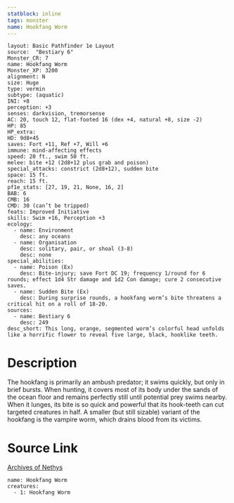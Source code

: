 ```yaml
---
statblock: inline
tags: monster
name: Hookfang Worm
---
```

```statblock
layout: Basic Pathfinder 1e Layout
source:  "Bestiary 6"
Monster_CR: 7
name: Hookfang Worm
Monster_XP: 3200
alignment: N
size: Huge
type: vermin
subtype: (aquatic)
INI: +8
perception: +3
senses: darkvision, tremorsense
AC: 20, touch 12, flat-footed 16 (dex +4, natural +8, size -2)
HP: 85
HP_extra: 
HD: 9d8+45
saves: Fort +11, Ref +7, Will +6
immune: mind-affecting effects
speed: 20 ft., swim 50 ft.
melee: bite +12 (2d8+12 plus grab and poison)
special_attacks: constrict (2d8+12), sudden bite
space: 15 ft.
reach: 15 ft.
pf1e_stats: [27, 19, 21, None, 16, 2]
BAB: 6
CMB: 16
CMD: 30 (can’t be tripped)
feats: Improved Initiative
skills: Swim +16, Perception +3
ecology:
  - name: Environment
    desc: any oceans
  - name: Organisation
    desc: solitary, pair, or shoal (3-8)
    desc: none
special_abilities:
  - name: Poison (Ex)
    desc: Bite-injury; save Fort DC 19; frequency 1/round for 6 rounds; effect 1d4 Str damage and 1d2 Con damage; cure 2 consecutive saves.
  - name: Sudden Bite (Ex)
    desc: During surprise rounds, a hookfang worm’s bite threatens a critical hit on a roll of 18-20.
sources:
  - name: Bestiary 6
    desc: 249
desc_short: This long, orange, segmented worm’s colorful head unfolds like a horrific flower to reveal five large, black, hooklike teeth.
```
# Description
The hookfang is primarily an ambush predator; it swims quickly, but only in brief bursts. When hunting, it covers most of its body under the sands of the ocean floor and remains perfectly still until potential prey swims nearby. When it lunges, its bite is so quick and powerful that its hook-teeth can cut targeted creatures in half. A smaller (but still sizable) variant of the hookfang is the vampire worm, which drains blood from its victims.
# Source Link
[Archives of Nethys](https://aonprd.com/MonsterDisplay.aspx?ItemName=Hookfang%20Worm)
```encounter-table
name: Hookfang Worm
creatures:
  - 1: Hookfang Worm
```
